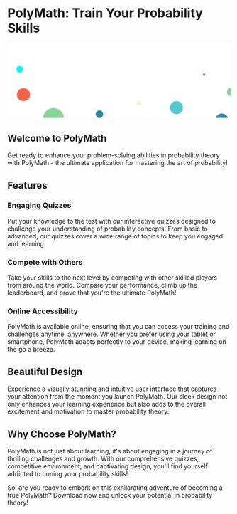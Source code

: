 # PolyMath: Train Your Probability Skills

![](https://github.com/Networksx333/PolyMath/blob/main/DottedBG.png)

## Welcome to PolyMath
Get ready to enhance your problem-solving abilities in probability theory with PolyMath - the ultimate application for mastering the art of probability!

## Features
### Engaging Quizzes
Put your knowledge to the test with our interactive quizzes designed to challenge your understanding of probability concepts. From basic to advanced, our quizzes cover a wide range of topics to keep you engaged and learning.

### Compete with Others
Take your skills to the next level by competing with other skilled players from around the world. Compare your performance, climb up the leaderboard, and prove that you're the ultimate PolyMath!

### Online Accessibility
PolyMath is available online, ensuring that you can access your training and challenges anytime, anywhere. Whether you prefer using your tablet or smartphone, PolyMath adapts perfectly to your device, making learning on the go a breeze.

## Beautiful Design
Experience a visually stunning and intuitive user interface that captures your attention from the moment you launch PolyMath. Our sleek design not only enhances your learning experience but also adds to the overall excitement and motivation to master probability theory.

## Why Choose PolyMath?
PolyMath is not just about learning, it's about engaging in a journey of thrilling challenges and growth. With our comprehensive quizzes, competitive environment, and captivating design, you'll find yourself addicted to honing your probability skills!

So, are you ready to embark on this exhilarating adventure of becoming a true PolyMath? Download now and unlock your potential in probability theory!
